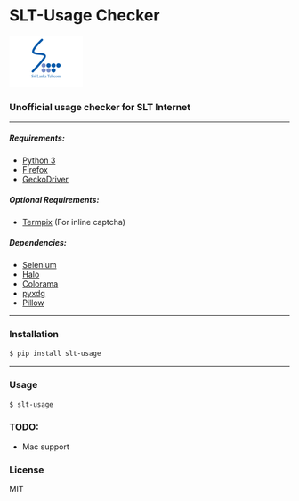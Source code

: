 # SLT-Usage Checker

![slt-logo][slt-logo]

### Unofficial usage checker for SLT Internet

___

##### Requirements:

* [Python 3][python]
* [Firefox][firefox]
* [GeckoDriver][gecko-driver]

##### Optional Requirements:

* [Termpix][termpix] (For inline captcha)

##### Dependencies:

* [Selenium][selenium]
* [Halo][halo]
* [Colorama][colorama]
* [pyxdg][pyxdg]
* [Pillow][pillow]

___

### Installation

```sh
$ pip install slt-usage
```

___

### Usage

```sh
$ slt-usage
```

### TODO:

* Mac support

### License

MIT

[slt-logo]: ./.misc/slt-logo.png "SLT Logo"

[firefox]: https://www.mozilla.org/en-US/firefox
[python]: https://www.python.org
[gecko-driver]: https://github.com/mozilla/geckodriver
[termpix]: https://github.com/hopey-dishwasher/termpix
[selenium]: http://www.seleniumhq.org
[halo]: https://github.com/ManrajGrover/halo
[colorama]: https://github.com/tartley/colorama
[pyxdg]: https://pypi.python.org/pypi/pyxdg
[pillow]: https://github.com/python-pillow/Pillow
